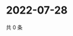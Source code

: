 # 2022-07-28

共 0 条

<!-- BEGIN WEIBO -->
<!-- 最后更新时间 Thu Jul 28 2022 18:01:30 GMT+0800 (China Standard Time) -->

<!-- END WEIBO -->
